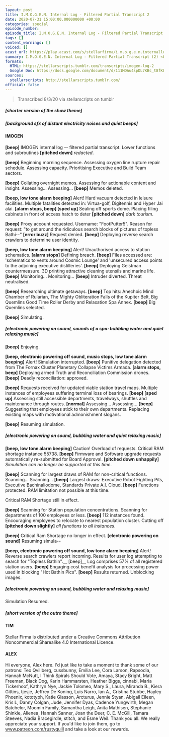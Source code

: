 ```yaml
---
layout: post
title: I.M.O.G.E.N. Internal Log - Filtered Partial Transcript 2
date: 2020-07-31 15:00:00.000000000 +00:00
categories: special
episode_number: 
episode_title: I.M.O.G.E.N. Internal Log - Filtered Partial Transcript 2
tags: []
content_warnings: []
voiced: []
acast_url: https://play.acast.com/s/stellarfirma/i.m.o.g.e.n.internallog-filteredpartialtranscript-2-
summary: I.M.O.G.E.N. Internal Log - Filtered Partial Transcript (2) <br/><br/>I.M.O.G.E.N. Internal Log request approved, filtered partial transcript provided.
formats: 
  HTML: https://stellarscripts.tumblr.com/transcripts/imogen-log-2
  Google Doc: https://docs.google.com/document/d/111MDAu4spDL7KBc_t8fKLv44-3EQWvodllke0rxkH1E/edit
sources:
  stellarscripts: http://stellarscripts.tumblr.com/
official: false
---
```


> Transcribed 8/3/20 via stellarscripts on tumblr

##### [shorter version of the show theme]

##### [background sfx of distant electricity noises and quiet beeps]

#### IMOGEN

__[beep]__ IMOGEN internal log -- filtered partial transcript. Lower functions and subroutines __[pitched down]__ *redacted*.

__[beep]__ Beginning morning sequence. Assessing oxygen line rupture repair schedule. Assessing capacity. Prioritising Executive and Build Team sectors.

__[beep]__ Collating overnight memos. Assessing for actionable content and insight. Assessing... Assessing... __[beep]__ Memos deleted.

__[beep, low tone alarm beeping]__ Alert! Hard vacuum detected in leisure facilities. Multiple fatalities detected in: Virtua-golf, Digitennis and Hyper Jai alai. __[alarm stops, beep] [sped up]__ Sealing off sports dome. Placing filing cabinets in front of access hatch to deter __[pitched down]__ *dark tourism*.

__[beep]__ Proxy account requested. Username: "FootPutter5". Reason for request: "to get around the ridiculous search blocks of pictures of topless Bathi--" __[error buzz]__ Request denied. __[beep]__ Deploying reverse search crawlers to determine user identity.

__[beep, low tone alarm beeping]__ Alert! Unauthorised access to station schematics. __[alarm stops]__ Defining breach. __[beep]__ Files accessed are: 'schematics to vents around Cosmic Lounge' and 'unsecured access points to the adjoining executive distilleries'. __[beep]__ Deploying Geistman countermeasure. 3D printing attractive cleaning utensils and marine life. __[beep]__ Monitoring... Monitoring... __[beep]__ Intruder diverted. Threat neutralised.

__[beep]__ Researching ultimate getaways. __[beep]__ Top hits: Anechoic Mind Chamber of Rularian, The Mighty Obliteration Falls of the Kupiter Belt, Big Quemlins Good Time Roller Derby and Relaxation Spa Annex. __[beep]__ Big Quemlins selected.

__[beep]__ Simulating.

##### [electronic powering on sound, sounds of a spa: bubbling water and quiet relaxing music]

__[beep]__ Enjoying.

__[beep, electronic powering off sound, music stops, low tone alarm beeping]__ Alert! Simulation interrupted. __[beep]__ Punitive delegation detected from The Fornax Cluster Planetary Collapse Victims Armada. __[alarm stops, beep]__ Deploying armed Truth and Reconciliation Commission drones. __[beep]__ Deadly reconciliation: approved.

__[beep]__ Requests received for updated viable station travel maps. Multiple instances of employees suffering terminal loss of bearings. __[beep] [sped up]__ Assessing still accessible departments, travelways, shuttles and maintenance through routes. __[normal]__ Assessing... Assessing... __[beep]__ Suggesting that employees stick to their own departments. Replacing existing maps with motivational admonishment slogans.

__[beep]__ Resuming simulation.

##### [electronic powering on sound, bubbling water and quiet relaxing music]

__[beep, low tone alarm beeping]__ Caution! Overload of requests. Critical RAM shortage instance 55738. __[beep]__ Firmware and Software upgrade requests automatically re-submitted for Board Approval. __[pitched down unhappily]__ *Simulation can no longer be supported at this time*.

__[beep]__ Scanning for largest draws of RAM for non-critical functions. Scanning... Scanning... __[beep]__ Largest draws: Executive Robot Fighting Pits, Executive Bachinaliodome, Standards Private A.I. Cloud. __[beep]__ Functions protected. RAM limitation not possible at this time.

Critical RAM Shortage still in effect.

__[beep]__ Scanning for Station population concentrations. Scanning for departments of 100 employees or less. __[beep]__ 112 instances found. Encouraging employees to relocate to nearest population cluster. Cutting off __[pitched down slightly]__ *all functions to all instances*.

__[beep]__ Critical Ram Shortage no longer in effect. __[electronic powering on sound]__ Resuming simula--

__[beep, electronic powering off sound, low tone alarm beeping]__ Alert! Reverse search crawlers report incoming. Results for user log attempting to search for "Topless Bathin".__ [beep]__ Log comprises 57% of all registered station users. __[beep]__ Engaging cost benefit analysis for processing power used in blocking "Hot Bathin Pics". __[beep]__ Results returned. Unblocking images.

##### [electronic powering on sound, bubbling water and relaxing music]

Simulation Resumed.

##### [short version of the outro theme]

#### TIM

Stellar Firma is distributed under a Creative Commons Attribution Noncommercial Sharealike 4.0 International Licence.

#### ALEX

Hi everyone, Alex here. I'd just like to take a moment to thank some of our patrons: Teo Qvillberg, cussbunny, Emilia Lee, Cora Larson, Rapsodia, Hannah McNutt, I Think Spirals Should Vote, Amaya, Stacy Bright, Matt Freeman, Black Dog, Karin Hammarsten, Heather Biggs, cinnabi, Maria Tickerhoof, Kathryn Nye, Jackie Tolomeo, Mary S., Laura, Miranda B., Kiera Gittins, tjesje, Jeffrey De Koning, Luis Narro, Ian A., Cristina Stubbe, Hayley Phoenix, kototyph, Katie Glasson, Arcturus, Jennie Styan, Abigail Eileen, Kris L, Danny Colgan, Jude, Jennifer Dyas, Cadence Yungwirth, Megan Batchelor, Moomin Family, Samantha Leigh, Anita Mathisen, Stephanie Shinkle, Alienea, Hannah Sanner, Joan the Deer, C. E. McGill, Tamara Steeves, Nadia Bracegirdle, stitch, and Esme Weil. Thank you all. We really appreciate your support. If you'd like to join them, go to www.patreon.com/rustyquill and take a look at our rewards.